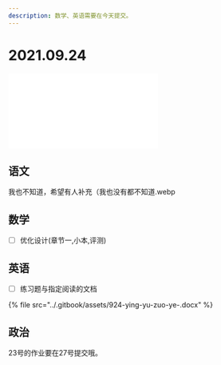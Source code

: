 ```yaml
---
description: 数学、英语需要在今天提交。
---
```


# 2021.09.24

<iframe src="//player.bilibili.com/player.html?aid=378177062&cid=413330079&page=1" scrolling="no" border="0" frameborder="no" framespacing="0" allowfullscreen="true"> </iframe>

## 语文

我也不知道，希望有人补充（我也没有都不知道.webp

## 数学

* [ ] 优化设计\(章节一,小本,评测\)

## 英语

* [ ] 练习题与指定阅读的文档

{% file src="../.gitbook/assets/924-ying-yu-zuo-ye-.docx" %}

## 政治

23号的作业要在27号提交哦。

